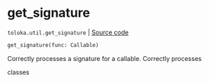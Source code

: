 # get_signature
`toloka.util.get_signature` | [Source code](https://github.com/Toloka/toloka-kit/blob/v1.2.0.post1/src/util/__init__.py#L48)

```python
get_signature(func: Callable)
```

Correctly processes a signature for a callable. Correctly processes


classes


